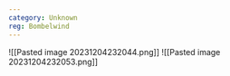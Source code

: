 ```yaml
---
category: Unknown
reg: Bombelwind
---
```

![[Pasted image 20231204232044.png]]
![[Pasted image 20231204232053.png]]
